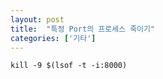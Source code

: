 ```yaml
---
layout: post
title:  "특정 Port의 프로세스 죽이기"
categories: ['기타']
---
```


```
kill -9 $(lsof -t -i:8000)
```